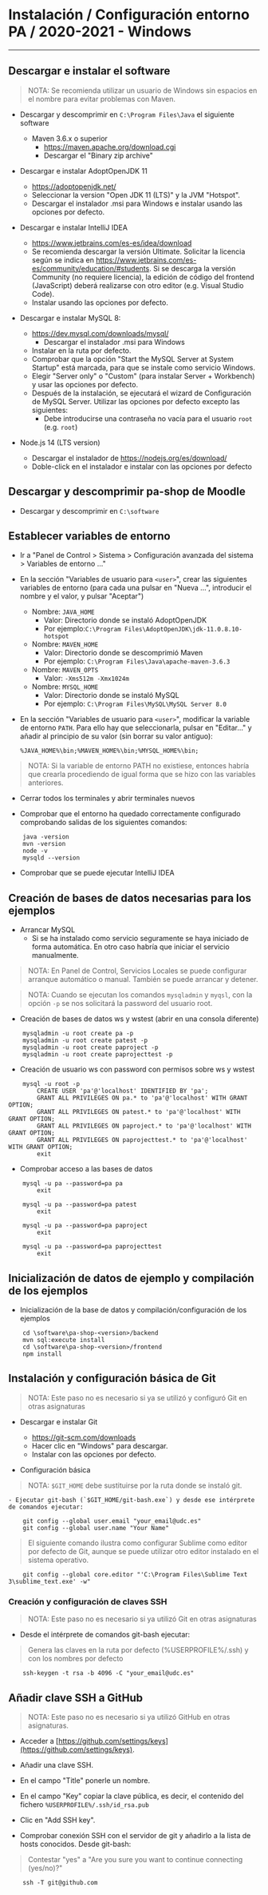 # Instalación / Configuración entorno PA / 2020-2021 - Windows
-------------------------------------------------------------------------------

## Descargar e instalar el software

> NOTA: Se recomienda utilizar un usuario de Windows sin espacios en el nombre 
  para evitar problemas con Maven.

- Descargar y descomprimir en `C:\Program Files\Java` el siguiente software
    - Maven 3.6.x o superior 
        + https://maven.apache.org/download.cgi
        + Descargar el "Binary zip archive"
	 
- Descargar e instalar AdoptOpenJDK 11
    - https://adoptopenjdk.net/
    - Seleccionar la version "Open JDK 11 (LTS)" y la JVM "Hotspot".
    - Descargar el instalador .msi para Windows e instalar usando las opciones por defecto.

- Descargar e instalar IntelliJ IDEA
    - https://www.jetbrains.com/es-es/idea/download
    - Se recomienda descargar la versión Ultimate. Solicitar la licencia según se indica en 
      https://www.jetbrains.com/es-es/community/education/#students. Si se descarga la versión 
      Community (no requiere licencia), la edición de código del frontend (JavaScript) deberá 
      realizarse con otro editor (e.g. Visual Studio Code).
    - Instalar usando las opciones por defecto.
	 
- Descargar e instalar MySQL 8:
    - https://dev.mysql.com/downloads/mysql/
        + Descargar el instalador .msi para Windows
    - Instalar en la ruta por defecto.
    - Comprobar que la opción "Start the MySQL Server at System Startup"
      está marcada, para que se instale como servicio Windows.
    - Elegir "Server only" o "Custom" (para instalar Server + Workbench) y usar 
     las opciones por defecto.
    - Después de la instalación, se ejecutará el wizard de Configuración de 
     MySQL Server. Utilizar las opciones por defecto excepto las siguientes:
         + Debe introducirse una contraseña no vacía para el usuario `root` (e.g. `root`)

- Node.js 14 (LTS version)
    - Descargar el instalador de https://nodejs.org/es/download/
    - Doble-click en el instalador e instalar con las opciones por defecto

## Descargar y descomprimir pa-shop de Moodle
- Descargar y descomprimir en `C:\software`

## Establecer variables de entorno

- Ir a "Panel de Control > Sistema > Configuración avanzada del sistema > Variables de entorno ..."

- En la sección "Variables de usuario para `<user>`", crear las siguientes
  variables de entorno (para cada una pulsar en "Nueva ...", introducir el 
  nombre y el valor, y pulsar "Aceptar")
    - Nombre: `JAVA_HOME`
        + Valor: Directorio donde se instaló AdoptOpenJDK
        + Por ejemplo:`C:\Program Files\AdoptOpenJDK\jdk-11.0.8.10-hotspot`
    - Nombre: `MAVEN_HOME`
        + Valor: Directorio donde se descomprimió Maven
        + Por ejemplo: `C:\Program Files\Java\apache-maven-3.6.3`
    - Nombre: `MAVEN_OPTS`
        + Valor: `-Xms512m -Xmx1024m`
    - Nombre: `MYSQL_HOME`
        + Valor: Directorio donde se instaló MySQL
        + Por ejemplo: `C:\Program Files\MySQL\MySQL Server 8.0`

- En la sección "Variables de usuario para `<user>`", modificar la variable de
  entorno `PATH`. Para ello hay que seleccionarla, pulsar en "Editar..." y 
  añadir al principio de su valor (sin borrar su valor antiguo):
  
  `%JAVA_HOME%\bin;%MAVEN_HOME%\bin;%MYSQL_HOME%\bin;`
  
> NOTA: Si la variable de entorno PATH no existiese, entonces habría que 
    crearla procediendo de igual forma que se hizo con las variables anteriores.
    
- Cerrar todos los terminales y abrir terminales nuevos

- Comprobar que el entorno ha quedado correctamente configurado comprobando 
  salidas de los siguientes comandos:
  
```shell 
    java -version
    mvn -version
    node -v
    mysqld --version
```

- Comprobar que se puede ejecutar IntelliJ IDEA

## Creación de bases de datos necesarias para los ejemplos

- Arrancar MySQL
  - Si se ha instalado como servicio seguramente se haya iniciado de forma 
    automática. En otro caso habría que iniciar el servicio manualmente.
    
> NOTA: En Panel de Control, Servicios Locales se puede configurar arranque 
  automático o manual. También se puede arrancar y detener.
           
> NOTA: Cuando se ejecutan los comandos `mysqladmin` y `myqsl`, con la opción
  `-p` se nos solicitará la password del usuario root.

- Creación de bases de datos ws y wstest (abrir en una consola diferente)

```shell
	mysqladmin -u root create pa -p
	mysqladmin -u root create patest -p
	mysqladmin -u root create paproject -p
	mysqladmin -u root create paprojecttest -p    
```

- Creación de usuario ws con password con permisos sobre ws y wstest

```shell
    mysql -u root -p
        CREATE USER 'pa'@'localhost' IDENTIFIED BY 'pa';
        GRANT ALL PRIVILEGES ON pa.* to 'pa'@'localhost' WITH GRANT OPTION;
        GRANT ALL PRIVILEGES ON patest.* to 'pa'@'localhost' WITH GRANT OPTION;
        GRANT ALL PRIVILEGES ON paproject.* to 'pa'@'localhost' WITH GRANT OPTION;
        GRANT ALL PRIVILEGES ON paprojecttest.* to 'pa'@'localhost' WITH GRANT OPTION;
        exit
```

- Comprobar acceso a las bases de datos

```shell
    mysql -u pa --password=pa pa
        exit

    mysql -u pa --password=pa patest
        exit

    mysql -u pa --password=pa paproject
        exit

    mysql -u pa --password=pa paprojecttest
        exit
```

## Inicialización de datos de ejemplo y compilación de los ejemplos

- Inicialización de la base de datos y compilación/configuración de los ejemplos

```shell
    cd \software\pa-shop-<version>/backend
    mvn sql:execute install
    cd \software\pa-shop-<version>/frontend
    npm install
```

  
## Instalación y configuración básica de Git
> NOTA: Este paso no es necesario si ya se utilizó y configuró Git en otras asignaturas

- Descargar e instalar Git
    - https://git-scm.com/downloads
    - Hacer clic en "Windows" para descargar.
    - Instalar con las opciones por defecto.

- Configuración básica

> NOTA: `$GIT_HOME` debe sustituirse por la ruta donde se instaló git.

    - Ejecutar git-bash (`$GIT_HOME/git-bash.exe`) y desde ese intérprete de comandos ejecutar:
    
```shell
    git config --global user.email "your_email@udc.es"
    git config --global user.name "Your Name"
```

> El siguiente comando ilustra como configurar Sublime como editor por defecto de Git, aunque se puede utilizar otro editor instalado en el sistema operativo.
    
```shell
    git config --global core.editor "'C:\Program Files\Sublime Text 3\sublime_text.exe' -w"
```

### Creación y configuración de claves SSH
> NOTA: Este paso no es necesario si ya utilizó Git en otras asignaturas

- Desde el intérprete de comandos git-bash ejecutar:

> Genera las claves en la ruta por defecto (%USERPROFILE%/.ssh) y con los nombres  por defecto 
      
```shell
    ssh-keygen -t rsa -b 4096 -C "your_email@udc.es"
```    

## Añadir clave SSH a GitHub
> NOTA: Este paso no es necesario si ya utilizó GitHub en otras asignaturas.
    
- Acceder a [https://github.com/settings/keys](https://github.com/settings/keys).
- Añadir una clave SSH.
- En el campo "Title" ponerle un nombre.
- En el campo "Key" copiar la clave pública, es decir, el contenido del fichero 
  `%USERPROFILE%/.ssh/id_rsa.pub`
- Clic en "Add SSH key".

- Comprobar conexión SSH con el servidor de git y añadirlo a la lista de hosts conocidos. Desde git-bash:
  
> Contestar "yes" a "Are you sure you want to continue connecting (yes/no)?"
   
```shell
    ssh -T git@github.com
```
